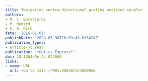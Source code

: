 ```yaml
---
title: Two-period contra-directional grating assisted coupler
authors:
- M. T. Boroojerdi
- M. Menard
- A. G. Kirk
date: '2016-01-01'
publishDate: '2024-05-30T16:09:45.013424Z'
publication_types:
- article-journal
publication: '*Optics Express*'
doi: 10.1364/Oe.24.022865
links:
- name: URL
  url: <Go to ISI>://WOS:000387543000050
---
```


